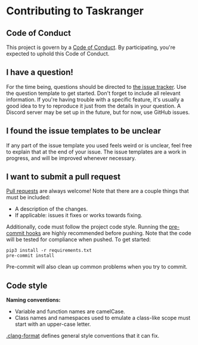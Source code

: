 # Contributing to Taskranger

## Code of Conduct

This project is govern by a [Code of Conduct](https://github.com/LunarWatcher/Taskranger/blob/master/.github/CODE_OF_CONDUCT.md). By participating, you're expected to uphold this Code of Conduct.

## I have a question!

For the time being, questions should be directed to [the issue tracker][1]. Use the question template to get started. Don't forget to include all relevant information. If you're having trouble with a specific feature, it's usually a good idea to try to reproduce it just from the details in your question. A Discord server may be set up in the future, but for now, use GitHub issues.

## I found the issue templates to be unclear

If any part of the issue template you used feels weird or is unclear, feel free to explain that at the end of your issue. The issue templates are a work in progress, and will be improved whenever necessary.

## I want to submit a pull request

[Pull requests](http://help.github.com/pull-requests/) are always welcome! Note that there are a couple things that must be included:

* A description of the changes.
* If applicable: issues it fixes or works towards fixing.

Additionally, code must follow the project code style. Running the [pre-commit hooks](https://pre-commit.com/) are highly recommended before pushing. Note that the code will be tested for compliance when pushed. To get started:

```
pip3 install -r requirements.txt
pre-commit install
```

Pre-commit will also clean up common problems when you try to commit.

## Code style

**Naming conventions:**
* Variable and function names are camelCase.
* Class names and namespaces used to emulate a class-like scope must start with an upper-case letter.

[.clang-format](https://github.com/LunarWatcher/Taskranger/blob/master/.clang-format) defines general style conventions that it can fix.

[1]: https://github.com/LunarWatcher/Taskranger/issues

